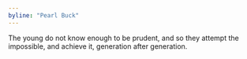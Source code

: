 ```yaml
---
byline: "Pearl Buck"
---
```


The young do not know enough to be prudent, and so they attempt the impossible, and achieve it, generation after generation.
